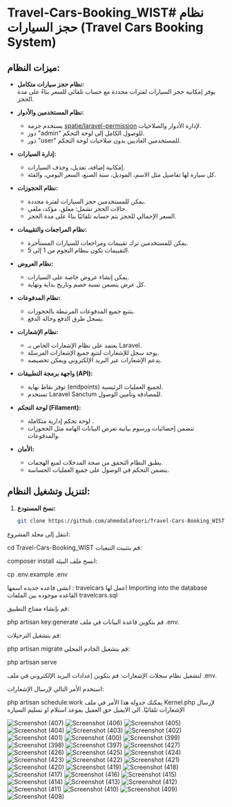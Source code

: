 # Travel-Cars-Booking_WIST# نظام حجز السيارات (Travel Cars Booking System)

## ميزات النظام:

- **نظام حجز سيارات متكامل:**  
  يوفر إمكانية حجز السيارات لفترات محددة مع حساب تلقائي للسعر بناءً على مدة الحجز.

- **نظام المستخدمين والأدوار:**  
  - يستخدم حزمة [spatie/laravel-permission](https://spatie.be/docs/laravel-permission/v5/introduction) لإدارة الأدوار والصلاحيات.  
  - دور "admin" للوصول الكامل إلى لوحة التحكم.  
  - دور "user" للمستخدمين العاديين بدون صلاحيات لوحة التحكم.

- **إدارة السيارات:**  
  - إمكانية إضافة، تعديل، وحذف السيارات.  
  - كل سيارة لها تفاصيل مثل الاسم، الموديل، سنة الصنع، السعر اليومي، والفئة.

- **نظام الحجوزات:**  
  - يمكن للمستخدمين حجز السيارات لفترة محددة.  
  - حالات الحجز تشمل: معلق، مؤكد، ملغي.  
  - السعر الإجمالي للحجز يتم حسابه تلقائيًا بناءً على مدة الحجز.

- **نظام المراجعات والتقييمات:**  
  - يمكن للمستخدمين ترك تقييمات ومراجعات للسيارات المستأجرة.  
  - التقييمات تكون بنظام النجوم من 1 إلى 5.

- **نظام العروض:**  
  - يمكن إنشاء عروض خاصة على السيارات.  
  - كل عرض يتضمن نسبة خصم وتاريخ بداية ونهاية.

- **نظام المدفوعات:**  
  - يتتبع جميع المدفوعات المرتبطة بالحجوزات.  
  - يسجل طرق الدفع وحالة الدفع.

- **نظام الإشعارات:**  
  - يعتمد على نظام الإشعارات الخاص بـ Laravel.  
  - يوجد سجل للإشعارات لتتبع جميع الإشعارات المرسلة.  
  - يدعم الإشعارات عبر البريد الإلكتروني ويمكن تخصيصه.

- **واجهة برمجة التطبيقات (API):**  
  - توفر نقاط نهاية (endpoints) لجميع العمليات الرئيسية.  
  - تستخدم Laravel Sanctum للمصادقة وتأمين الوصول.

- **لوحة التحكم (Filament):**  
  - لوحة تحكم إدارية متكاملة .  
  - تتضمن إحصائيات ورسوم بيانية تعرض البيانات الهامة مثل الحجوزات والمدفوعات.

- **الأمان:**  
  - يطبق النظام التحقق من صحة المدخلات لمنع الهجمات.  
  - يتضمن التحكم في الوصول على جميع العمليات الحساسة.

## لتنزيل وتشغيل النظام:

1. **نسخ المستودع:**
   ```bash
   git clone https://github.com/ahmedalafoori/Travel-Cars-Booking_WIST.git

انتقل إلى مجلد المشروع:


cd Travel-Cars-Booking_WIST
قم بتثبيت التبعيات:


composer install
انسخ ملف البيئة:


cp .env.example .env

انشى قاعده جديده اسمها : travelcars
اعمل لها Importing into the database القاعده موجوده بين الملفات travelcars.sql

قم بإنشاء مفتاح التطبيق:


php artisan key:generate
قم بتكوين قاعدة البيانات في ملف .env.

قم بتشغيل الترحيلات:


php artisan migrate
قم بتشغيل الخادم المحلي:


php artisan serve

لتشغيل نظام سجلات الإشعارات:
قم بتكوين إعدادات البريد الإلكتروني في ملف .env.

استخدم الأمر التالي لإرسال الإشعارات:


php artisan schedule:work
يمكنك جدولة هذا الأمر في ملف Kernel.php لإرسال الإشعارات تلقائيًا. الى الايميل حق العميل بموعد استلام او تسليم السياره 








![Screenshot (407)](https://github.com/user-attachments/assets/49ec90f3-3845-4198-9997-8eb4f5a4c881)
![Screenshot (406)](https://github.com/user-attachments/assets/aa7882bc-6edb-4b8a-9190-7459a38db082)
![Screenshot (405)](https://github.com/user-attachments/assets/44e86013-f163-4b04-96ee-e58a5be7178c)
![Screenshot (404)](https://github.com/user-attachments/assets/65e3941c-6dd0-470f-acb1-9930f7d2ca3e)
![Screenshot (403)](https://github.com/user-attachments/assets/59c51017-886a-4010-b486-2efae4f4fb6b)
![Screenshot (402)](https://github.com/user-attachments/assets/78d68ce2-5cde-4ae5-93f2-93d4f5e68e7a)
![Screenshot (401)](https://github.com/user-attachments/assets/2df6ac26-21e5-4857-bd8a-0d54cd9a7cb0)
![Screenshot (400)](https://github.com/user-attachments/assets/45320b16-bd58-45d3-9b94-b0d93ec904bd)
![Screenshot (399)](https://github.com/user-attachments/assets/6415a534-e876-44b4-b6a7-68647e8c8e0e)
![Screenshot (398)](https://github.com/user-attachments/assets/4da6b567-4053-4dbb-b93e-c0647b079b65)
![Screenshot (397)](https://github.com/user-attachments/assets/e5a3babc-b7ff-499f-8762-237e4d1f9893)
![Screenshot (427)](https://github.com/user-attachments/assets/447f40a7-1e87-4148-97e4-c5b49a09da91)
![Screenshot (426)](https://github.com/user-attachments/assets/a8d39dd4-1012-41bc-804a-673da061abd8)
![Screenshot (425)](https://github.com/user-attachments/assets/0b261975-c866-433c-8046-0bf9ee2eae4e)
![Screenshot (424)](https://github.com/user-attachments/assets/dc07c628-9ead-4bfc-b2ce-edc49b6d9664)
![Screenshot (423)](https://github.com/user-attachments/assets/993471ef-93aa-4244-b1dd-5e982a1a1772)
![Screenshot (422)](https://github.com/user-attachments/assets/4ba76910-dd12-4228-b128-72852e86b197)
![Screenshot (421)](https://github.com/user-attachments/assets/82e4fd6e-3cbb-42bb-bda0-b3bead0317ac)
![Screenshot (420)](https://github.com/user-attachments/assets/0f8e5ac0-53d0-4463-9f51-0aa369f2e318)
![Screenshot (419)](https://github.com/user-attachments/assets/3d211621-a763-4a2a-af37-e1e61c332c1f)
![Screenshot (418)](https://github.com/user-attachments/assets/13e1fb61-8007-487c-a2cb-b9766dccdade)
![Screenshot (417)](https://github.com/user-attachments/assets/0d4d02b9-8051-435a-b78e-0b28b0b5ceb2)
![Screenshot (416)](https://github.com/user-attachments/assets/dbeee6d1-74ac-4a19-9724-a0e0386099dc)
![Screenshot (415)](https://github.com/user-attachments/assets/ca5e1423-ed88-4abf-913b-cb728707764e)
![Screenshot (414)](https://github.com/user-attachments/assets/62b0f6e3-27b4-425f-bf18-463835663dfa)
![Screenshot (413)](https://github.com/user-attachments/assets/ada9e332-41b1-4791-b90c-5805e246c20d)
![Screenshot (412)](https://github.com/user-attachments/assets/41f199a2-cfc7-48aa-896f-a83d9730788a)
![Screenshot (411)](https://github.com/user-attachments/assets/c69cfc22-9bfe-46c6-99a8-2e029acc30c9)
![Screenshot (410)](https://github.com/user-attachments/assets/34507b1a-018f-4ca0-8cd1-93d37061e297)
![Screenshot (409)](https://github.com/user-attachments/assets/defdb115-a1d2-4e67-9da4-ca28ef5ec4a8)
![Screenshot (408)](https://github.com/user-attachments/assets/a8a1bfe3-d3c3-4e6c-9f5c-e0dce01c2851)
